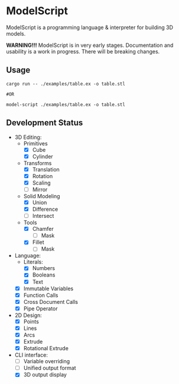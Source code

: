 # ModelScript

ModelScript is a programming language & interpreter for building 3D models. 

**WARNING!!!** ModelScript is in very early stages. Documentation and usability is a work 
in progress. There will be breaking changes. 

## Usage

```
cargo run -- ./examples/table.ex -o table.stl

#OR

model-script ./examples/table.ex -o table.stl
```

## Development Status

- 3D Editing:
  - Primitives
    - [X] Cube
    - [X] Cylinder
  - Transforms
    - [X] Translation
    - [X] Rotation
    - [X] Scaling
    - [ ] Mirror
  - Solid Modeling
    - [X] Union
    - [X] Difference
    - [ ] Intersect
  - Tools
    - [X] Chamfer
      - [ ] Mask
    - [X] Fillet
      - [ ] Mask
- Language:
  - Literals:
    - [X] Numbers
    - [X] Booleans
    - [X] Text
  - [X] Immutable Variables
  - [X] Function Calls
  - [X] Cross Document Calls
  - [X] Pipe Operator
- 2D Design:
  - [X] Points
  - [X] Lines
  - [X] Arcs
  - [X] Extrude
  - [X] Rotational Extrude
- CLI interface:
  - [ ] Variable overriding
  - [ ] Unified output format
  - [X] 3D output display
